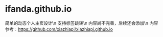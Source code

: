 # ifanda.github.io
简单的动态个人主页设计\n
支持<a>标签跳转\n
内容尚不完善，后续还会添加\n
内容参考：https://github.com/xiazhiapi/xiazhiapi.github.io
